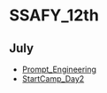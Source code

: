 # SSAFY_12th
## July
- [Prompt_Engineering](/07/prompt_Engineering.md)
- [StartCamp_Day2](/07/StartCamp_Day2_Python.md)
